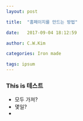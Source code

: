 ```yaml
---
layout: post

title:  "홈페이지를 만드는 방법"

date:   2017-09-04 18:12:59

author: C.W.Kim

categories: Iron made

tags: ipsum
---
```


### This is 테스트 ###

* 모두  가져?
* 몇일?
* ​